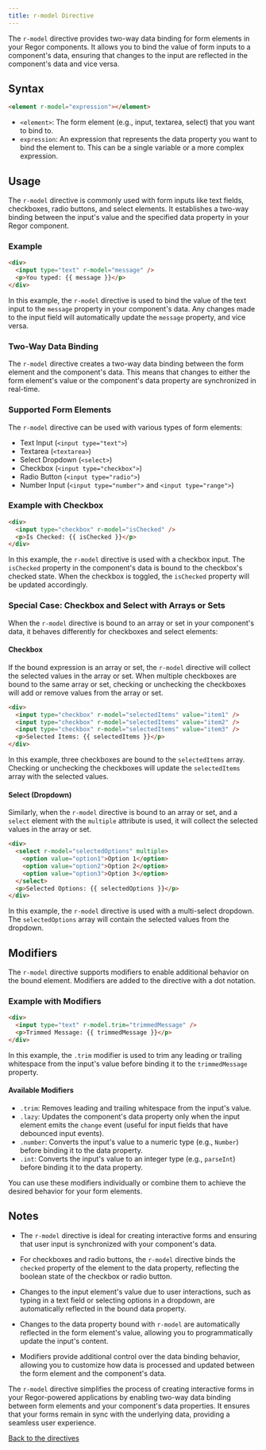 ```yaml
---
title: r-model Directive
---
```



The `r-model` directive provides two-way data binding for form elements in your Regor components. It allows you to bind the value of form inputs to a component's data, ensuring that changes to the input are reflected in the component's data and vice versa.

## Syntax

```html
<element r-model="expression"></element>
```

- `<element>`: The form element (e.g., input, textarea, select) that you want to bind to.
- `expression`: An expression that represents the data property you want to bind the element to. This can be a single variable or a more complex expression.

## Usage

The `r-model` directive is commonly used with form inputs like text fields, checkboxes, radio buttons, and select elements. It establishes a two-way binding between the input's value and the specified data property in your Regor component.

### Example

```html
<div>
  <input type="text" r-model="message" />
  <p>You typed: {{ message }}</p>
</div>
```

In this example, the `r-model` directive is used to bind the value of the text input to the `message` property in your component's data. Any changes made to the input field will automatically update the `message` property, and vice versa.

### Two-Way Data Binding

The `r-model` directive creates a two-way data binding between the form element and the component's data. This means that changes to either the form element's value or the component's data property are synchronized in real-time.

### Supported Form Elements

The `r-model` directive can be used with various types of form elements:

- Text Input (`<input type="text">`)
- Textarea (`<textarea>`)
- Select Dropdown (`<select>`)
- Checkbox (`<input type="checkbox">`)
- Radio Button (`<input type="radio">`)
- Number Input (`<input type="number">` and `<input type="range">`)

### Example with Checkbox

```html
<div>
  <input type="checkbox" r-model="isChecked" />
  <p>Is Checked: {{ isChecked }}</p>
</div>
```

In this example, the `r-model` directive is used with a checkbox input. The `isChecked` property in the component's data is bound to the checkbox's checked state. When the checkbox is toggled, the `isChecked` property will be updated accordingly.

### Special Case: Checkbox and Select with Arrays or Sets

When the `r-model` directive is bound to an array or set in your component's data, it behaves differently for checkboxes and select elements:

#### Checkbox

If the bound expression is an array or set, the `r-model` directive will collect the selected values in the array or set. When multiple checkboxes are bound to the same array or set, checking or unchecking the checkboxes will add or remove values from the array or set.

```html
<div>
  <input type="checkbox" r-model="selectedItems" value="item1" />
  <input type="checkbox" r-model="selectedItems" value="item2" />
  <input type="checkbox" r-model="selectedItems" value="item3" />
  <p>Selected Items: {{ selectedItems }}</p>
</div>
```

In this example, three checkboxes are bound to the `selectedItems` array. Checking or unchecking the checkboxes will update the `selectedItems` array with the selected values.

#### Select (Dropdown)

Similarly, when the `r-model` directive is bound to an array or set, and a `select` element with the `multiple` attribute is used, it will collect the selected values in the array or set.

```html
<div>
  <select r-model="selectedOptions" multiple>
    <option value="option1">Option 1</option>
    <option value="option2">Option 2</option>
    <option value="option3">Option 3</option>
  </select>
  <p>Selected Options: {{ selectedOptions }}</p>
</div>
```

In this example, the `r-model` directive is used with a multi-select dropdown. The `selectedOptions` array will contain the selected values from the dropdown.

## Modifiers

The `r-model` directive supports modifiers to enable additional behavior on the bound element. Modifiers are added to the directive with a dot notation.

### Example with Modifiers

```html
<div>
  <input type="text" r-model.trim="trimmedMessage" />
  <p>Trimmed Message: {{ trimmedMessage }}</p>
</div>
```

In this example, the `.trim` modifier is used to trim any leading or trailing whitespace from the input's value before binding it to the `trimmedMessage` property.

#### Available Modifiers

- `.trim`: Removes leading and trailing whitespace from the input's value.
- `.lazy`: Updates the component's data property only when the input element emits the `change` event (useful for input fields that have debounced input events).
- `.number`: Converts the input's value to a numeric type (e.g., `Number`) before binding it to the data property.
- `.int`: Converts the input's value to an integer type (e.g., `parseInt`) before binding it to the data property.

You can use these modifiers individually or combine them to achieve the desired behavior for your form elements.

## Notes

- The `r-model` directive is ideal for creating interactive forms and ensuring that user input is synchronized with your component's data.

- For checkboxes and radio buttons, the `r-model` directive binds the `checked` property of the element to the data property, reflecting the boolean state of the checkbox or radio button.

- Changes to the input element's value due to user interactions, such as typing in a text field or selecting options in a dropdown, are automatically reflected in the bound data property.

- Changes to the data property bound with `r-model` are automatically reflected in the form element's value, allowing you to programmatically update the input's content.

- Modifiers provide additional control over the data binding behavior, allowing you to customize how data is processed and updated between the form element and the component's data.

The `r-model` directive simplifies the process of creating interactive forms in your Regor-powered applications by enabling two-way data binding between form elements and your component's data properties. It ensures that your forms remain in sync with the underlying data, providing a seamless user experience.

[Back to the directives](directives.md)
